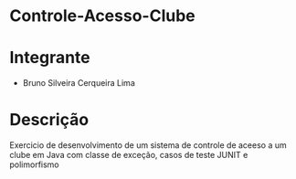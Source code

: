 # Controle-Acesso-Clube

# Integrante
* Bruno Silveira Cerqueira Lima

# Descrição

Exercicio de desenvolvimento de um sistema de controle de aceeso a um clube em Java com classe de exceção, casos de teste JUNIT e polimorfismo
